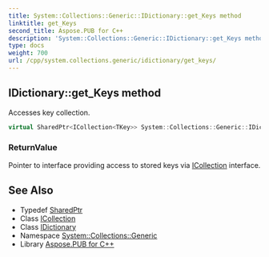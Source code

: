 ```yaml
---
title: System::Collections::Generic::IDictionary::get_Keys method
linktitle: get_Keys
second_title: Aspose.PUB for C++
description: 'System::Collections::Generic::IDictionary::get_Keys method. Accesses key collection in C++.'
type: docs
weight: 700
url: /cpp/system.collections.generic/idictionary/get_keys/
---
```

## IDictionary::get_Keys method


Accesses key collection.

```cpp
virtual SharedPtr<ICollection<TKey>> System::Collections::Generic::IDictionary<TKey, TValue>::get_Keys() const
```


### ReturnValue

Pointer to interface providing access to stored keys via [ICollection](../../icollection/) interface.

## See Also

* Typedef [SharedPtr](../../../system/sharedptr/)
* Class [ICollection](../../icollection/)
* Class [IDictionary](../)
* Namespace [System::Collections::Generic](../../)
* Library [Aspose.PUB for C++](../../../)
